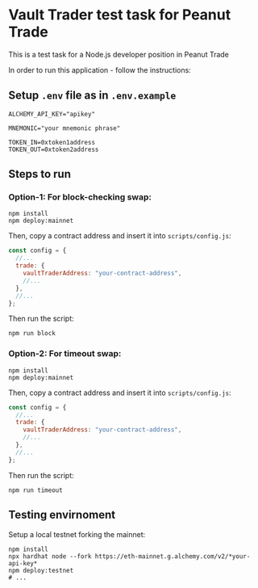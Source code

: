 # Vault Trader test task for Peanut Trade

This is a test task for a Node.js developer position in Peanut Trade

In order to run this application - follow the instructions:

## Setup `.env` file as in `.env.example`

```env
ALCHEMY_API_KEY="apikey"

MNEMONIC="your mnemonic phrase"

TOKEN_IN=0xtoken1address
TOKEN_OUT=0xtoken2address
```

## Steps to run

### Option-1: For block-checking swap:

```shell
npm install
npm deploy:mainnet

```

Then, copy a contract address and insert it into `scripts/config.js`:

```javascript
const config = {
  //...
  trade: {
    vaultTraderAddress: "your-contract-address",
    //...
  },
  //...
};
```

Then run the script:

```shell
npm run block
```

### Option-2: For timeout swap:

```shell
npm install
npm deploy:mainnet
```

Then, copy a contract address and insert it into `scripts/config.js`:

```javascript
const config = {
  //...
  trade: {
    vaultTraderAddress: "your-contract-address",
    //...
  },
  //...
};
```

Then run the script:

```shell
npm run timeout
```

## Testing envirnoment

Setup a local testnet forking the mainnet:

```shell
npm install
npx hardhat node --fork https://eth-mainnet.g.alchemy.com/v2/*your-api-key*
npm deploy:testnet
# ...
```

